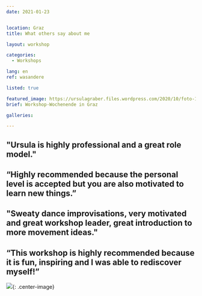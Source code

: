 ```yaml
---
date: 2021-01-23


location: Graz
title: What others say about me

layout: workshop

categories:
  - Workshops

lang: en
ref: wasandere

listed: true

featured_image: https://ursulagraber.files.wordpress.com/2020/10/foto-106.jpg?w=500&fit=crop
brief: Workshop-Wochenende in Graz

galleries:

---
```

## "Ursula is highly professional and a great role model."

## “Highly recommended because the personal level is accepted but you are also motivated to learn new things.”

## "Sweaty dance improvisations, very motivated and great workshop leader, great introduction to more movement ideas."

## “This workshop is highly recommended because it is fun, inspiring and I was able to rediscover myself!”



![](https://ursulagraber.files.wordpress.com/2020/11/dscf4001.jpg?w=300&fit=crop){: .center-image}
